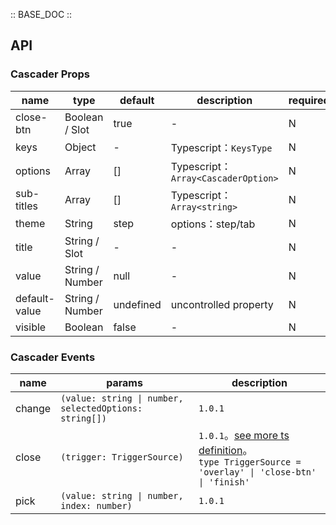 :: BASE_DOC ::

## API

### Cascader Props

 name          | type            | default   | description                        | required 
---------------|-----------------|-----------|------------------------------------|----------
 close-btn     | Boolean / Slot  | true      | \-                                 | N        
 keys          | Object          | -         | Typescript：`KeysType`              | N        
 options       | Array           | []        | Typescript：`Array<CascaderOption>` | N        
 sub-titles    | Array           | []        | Typescript：`Array<string>`         | N        
 theme         | String          | step      | options：step/tab                   | N        
 title         | String / Slot   | -         | \-                                 | N        
 value         | String / Number | null      | \-                                 | N        
 default-value | String / Number | undefined | uncontrolled property              | N        
 visible       | Boolean         | false     | \-                                 | N        

### Cascader Events

 name   | params                                                 | description                                                                                                                                                                              
--------|--------------------------------------------------------|------------------------------------------------------------------------------------------------------------------------------------------------------------------------------------------
 change | `(value: string \| number, selectedOptions: string[])` | `1.0.1`                                                                                                                                                                                  
 close  | `(trigger: TriggerSource)`                             | `1.0.1`。[see more ts definition](https://github.com/Tencent/tdesign-miniprogram/tree/develop/src/cascader/type.ts)。<br/>`type TriggerSource = 'overlay' \| 'close-btn' \| 'finish'`<br/> 
 pick   | `(value: string \| number, index: number)`             | `1.0.1`                                                                                                                                                                                  
